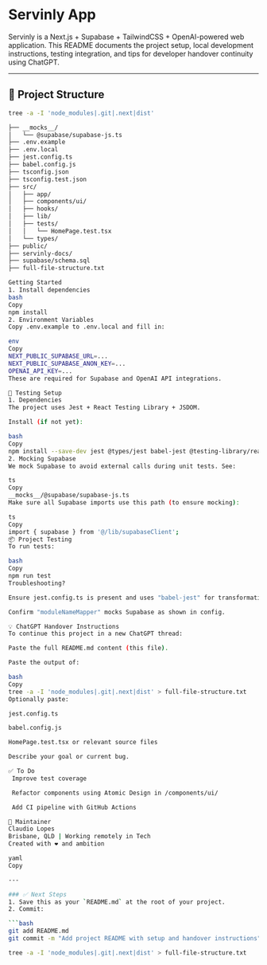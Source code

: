 # Servinly App

Servinly is a Next.js + Supabase + TailwindCSS + OpenAI-powered web application. This README documents the project setup, local development instructions, testing integration, and tips for developer handover continuity using ChatGPT.

---

## 📁 Project Structure

```bash
tree -a -I 'node_modules|.git|.next|dist'

├── __mocks__/
│   └── @supabase/supabase-js.ts
├── .env.example
├── .env.local
├── jest.config.ts
├── babel.config.js
├── tsconfig.json
├── tsconfig.test.json
├── src/
│   ├── app/
│   ├── components/ui/
│   ├── hooks/
│   ├── lib/
│   ├── tests/
│   │   └── HomePage.test.tsx
│   └── types/
├── public/
├── servinly-docs/
├── supabase/schema.sql
├── full-file-structure.txt

Getting Started
1. Install dependencies
bash
Copy
npm install
2. Environment Variables
Copy .env.example to .env.local and fill in:

env
Copy
NEXT_PUBLIC_SUPABASE_URL=...
NEXT_PUBLIC_SUPABASE_ANON_KEY=...
OPENAI_API_KEY=...
These are required for Supabase and OpenAI API integrations.

🧪 Testing Setup
1. Dependencies
The project uses Jest + React Testing Library + JSDOM.

Install (if not yet):

bash
Copy
npm install --save-dev jest @types/jest babel-jest @testing-library/react @testing-library/jest-dom jest-environment-jsdom
2. Mocking Supabase
We mock Supabase to avoid external calls during unit tests. See:

ts
Copy
__mocks__/@supabase/supabase-js.ts
Make sure all Supabase imports use this path (to ensure mocking):

ts
Copy
import { supabase } from '@/lib/supabaseClient';
📦 Project Testing
To run tests:

bash
Copy
npm run test
Troubleshooting?

Ensure jest.config.ts is present and uses "babel-jest" for transformation.

Confirm "moduleNameMapper" mocks Supabase as shown in config.

💡 ChatGPT Handover Instructions
To continue this project in a new ChatGPT thread:

Paste the full README.md content (this file).

Paste the output of:

bash
Copy
tree -a -I 'node_modules|.git|.next|dist' > full-file-structure.txt
Optionally paste:

jest.config.ts

babel.config.js

HomePage.test.tsx or relevant source files

Describe your goal or current bug.

✅ To Do
 Improve test coverage

 Refactor components using Atomic Design in /components/ui/

 Add CI pipeline with GitHub Actions

👤 Maintainer
Claudio Lopes
Brisbane, QLD | Working remotely in Tech
Created with ❤️ and ambition

yaml
Copy

---

### ✅ Next Steps
1. Save this as your `README.md` at the root of your project.
2. Commit:

```bash
git add README.md
git commit -m "Add project README with setup and handover instructions"

tree -a -I 'node_modules|.git|.next|dist' > full-file-structure.txt
